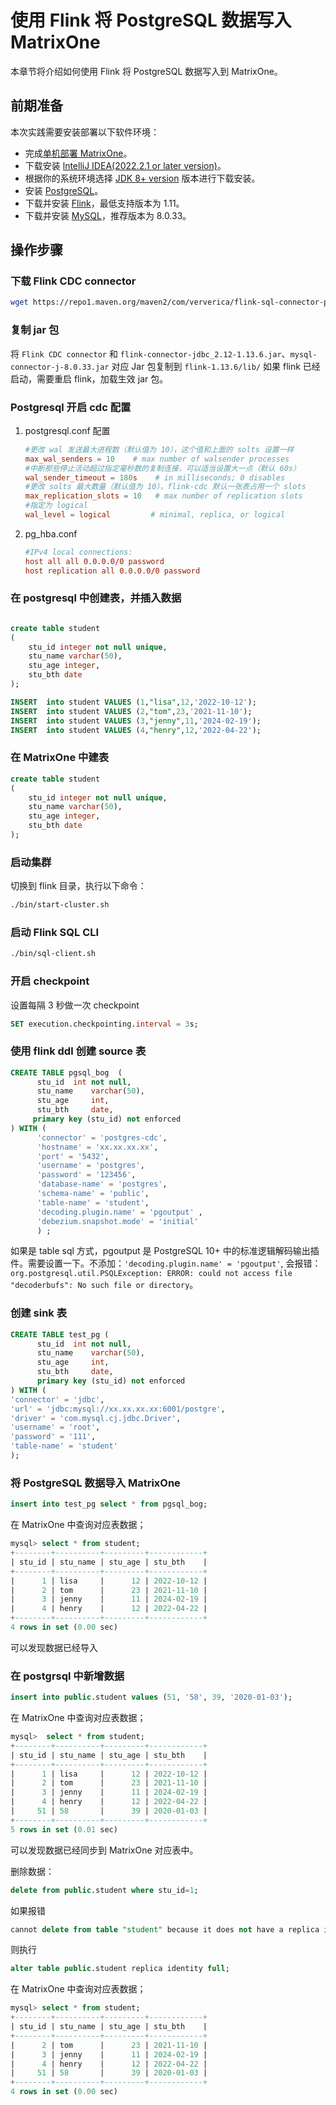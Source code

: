 # 使用 Flink 将 PostgreSQL 数据写入 MatrixOne

本章节将介绍如何使用 Flink 将 PostgreSQL 数据写入到 MatrixOne。

## 前期准备

本次实践需要安装部署以下软件环境：

- 完成[单机部署 MatrixOne](../../../../Get-Started/install-standalone-matrixone.md)。
- 下载安装 [lntelliJ IDEA(2022.2.1 or later version)](https://www.jetbrains.com/idea/download/)。
- 根据你的系统环境选择 [JDK 8+ version](https://www.oracle.com/sg/java/technologies/javase/javase8-archive-downloads.html) 版本进行下载安装。
- 安装 [PostgreSQL](https://www.postgresql.org/download/)。
- 下载并安装 [Flink](https://archive.apache.org/dist/flink/flink-1.17.0/flink-1.17.0-bin-scala_2.12.tgz)，最低支持版本为 1.11。
- 下载并安装 [MySQL](https://downloads.mysql.com/archives/get/p/23/file/mysql-server_8.0.33-1ubuntu23.04_amd64.deb-bundle.tar)，推荐版本为 8.0.33。

## 操作步骤

### 下载 Flink CDC connector

```bash
wget https://repo1.maven.org/maven2/com/ververica/flink-sql-connector-postgres-cdc/2.2.1/flink-sql-connector-postgres-cdc-2.2.1.jar
```

### 复制 jar 包

将 `Flink CDC connector` 和 `flink-connector-jdbc_2.12-1.13.6.jar`、`mysql-connector-j-8.0.33.jar` 对应 Jar 包复制到 `flink-1.13.6/lib/`
如果 flink 已经启动，需要重启 flink，加载生效 jar 包。

### Postgresql 开启 cdc 配置

1. postgresql.conf 配置

    ```conf
    #更改 wal 发送最大进程数（默认值为 10），这个值和上面的 solts 设置一样
    max_wal_senders = 10    # max number of walsender processes
    #中断那些停止活动超过指定毫秒数的复制连接，可以适当设置大一点（默认 60s）
    wal_sender_timeout = 180s    # in milliseconds; 0 disables
    #更改 solts 最大数量（默认值为 10），flink-cdc 默认一张表占用一个 slots
    max_replication_slots = 10   # max number of replication slots
    #指定为 logical
    wal_level = logical         # minimal, replica, or logical
    ```

2. pg_hba.conf

    ```conf
    #IPv4 local connections:
    host all all 0.0.0.0/0 password
    host replication all 0.0.0.0/0 password
    ```

### 在 postgresql 中创建表，并插入数据

```sql

create table student
(
    stu_id integer not null unique,
    stu_name varchar(50),
    stu_age integer,
    stu_bth date
);

INSERT  into student VALUES (1,"lisa",12,'2022-10-12');
INSERT  into student VALUES (2,"tom",23,'2021-11-10');
INSERT  into student VALUES (3,"jenny",11,'2024-02-19');
INSERT  into student VALUES (4,"henry",12,'2022-04-22');
```

### 在 MatrixOne 中建表

```sql
create table student
(
    stu_id integer not null unique,
    stu_name varchar(50),
    stu_age integer,
    stu_bth date
);
```

### 启动集群

切换到 flink 目录，执行以下命令：

```bash
./bin/start-cluster.sh
```

### 启动 Flink SQL CLI

```bash
./bin/sql-client.sh
```

### 开启 checkpoint

设置每隔 3 秒做一次 checkpoint

```sql
SET execution.checkpointing.interval = 3s;
```

### 使用 flink ddl 创建 source 表

```sql
CREATE TABLE pgsql_bog  (
      stu_id  int not null,
      stu_name    varchar(50),
      stu_age     int,
      stu_bth     date,
     primary key (stu_id) not enforced
) WITH (
      'connector' = 'postgres-cdc',
      'hostname' = 'xx.xx.xx.xx',
      'port' = '5432',
      'username' = 'postgres',
      'password' = '123456',
      'database-name' = 'postgres',
      'schema-name' = 'public',
      'table-name' = 'student',
      'decoding.plugin.name' = 'pgoutput' ,
      'debezium.snapshot.mode' = 'initial'
      ) ;
```

如果是 table sql 方式，pgoutput 是 PostgreSQL 10+ 中的标准逻辑解码输出插件。需要设置一下。不添加：`'decoding.plugin.name' = 'pgoutput'`,
会报错：`org.postgresql.util.PSQLException: ERROR: could not access file "decoderbufs": No such file or directory`。

### 创建 sink 表

```sql
CREATE TABLE test_pg (
      stu_id  int not null,
      stu_name    varchar(50),
      stu_age     int,
      stu_bth     date,
      primary key (stu_id) not enforced
) WITH (
'connector' = 'jdbc',
'url' = 'jdbc:mysql://xx.xx.xx.xx:6001/postgre',
'driver' = 'com.mysql.cj.jdbc.Driver',
'username' = 'root',
'password' = '111',
'table-name' = 'student'
);
```

### 将 PostgreSQL 数据导入 MatrixOne

```sql
insert into test_pg select * from pgsql_bog;
```

在 MatrixOne 中查询对应表数据；

```sql
mysql> select * from student;
+--------+----------+---------+------------+
| stu_id | stu_name | stu_age | stu_bth    |
+--------+----------+---------+------------+
|      1 | lisa     |      12 | 2022-10-12 |
|      2 | tom      |      23 | 2021-11-10 |
|      3 | jenny    |      11 | 2024-02-19 |
|      4 | henry    |      12 | 2022-04-22 |
+--------+----------+---------+------------+
4 rows in set (0.00 sec)
```

可以发现数据已经导入

### 在 postgrsql 中新增数据

```sql
insert into public.student values (51, '58', 39, '2020-01-03');
```

在 MatrixOne 中查询对应表数据；

```sql
mysql>  select * from student;
+--------+----------+---------+------------+
| stu_id | stu_name | stu_age | stu_bth    |
+--------+----------+---------+------------+
|      1 | lisa     |      12 | 2022-10-12 |
|      2 | tom      |      23 | 2021-11-10 |
|      3 | jenny    |      11 | 2024-02-19 |
|      4 | henry    |      12 | 2022-04-22 |
|     51 | 58       |      39 | 2020-01-03 |
+--------+----------+---------+------------+
5 rows in set (0.01 sec)
```

可以发现数据已经同步到 MatrixOne 对应表中。

删除数据：

```sql
delete from public.student where stu_id=1;
```

如果报错

```sql
cannot delete from table "student" because it does not have a replica identity and publishes deletes
```

则执行

```sql
alter table public.student replica identity full;
```

在 MatrixOne 中查询对应表数据；

```sql
mysql> select * from student;
+--------+----------+---------+------------+
| stu_id | stu_name | stu_age | stu_bth    |
+--------+----------+---------+------------+
|      2 | tom      |      23 | 2021-11-10 |
|      3 | jenny    |      11 | 2024-02-19 |
|      4 | henry    |      12 | 2022-04-22 |
|     51 | 58       |      39 | 2020-01-03 |
+--------+----------+---------+------------+
4 rows in set (0.00 sec)
```